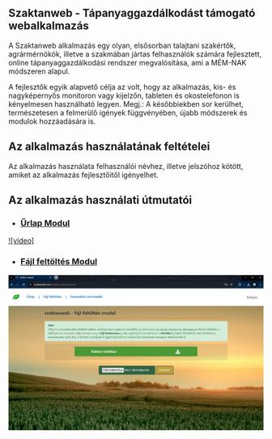 
## Szaktanweb - Tápanyaggazdálkodást támogató webalkalmazás

A Szaktanweb alkalmazás  egy  olyan, elsősorban  talajtani  szakértők, agrármérnökök, illetve a szakmában jártas felhasználók számára fejlesztett, online tápanyaggazdálkodási  rendszer megvalósítása,  ami  a  MÉM-NAK módszeren alapul.

A fejlesztők egyik alapvető célja az volt, hogy az alkalmazás, kis- és nagyképernyős monitoron  vagy kijelzőn, tableten és okostelefonon is kényelmesen használható legyen.  Megj.:  A későbbiekben  sor kerülhet, természetesen a felmerülő igények függvényében, újabb módszerek és modulok hozzáadására is. 

## Az alkalmazás használatának feltételei 

Az alkalmazás használata felhasználói névhez, illetve jelszóhoz kötött,  amiket  az 
alkalmazás fejlesztőitől igényelhet.

## Az alkalmazás használati útmutatói

- ### [Űrlap Modul](https://github.com/grbeno/szaktanweb_info/blob/main/%C3%9Atmutat%C3%B3k/f%C3%A1jl.pdf)

[![video]](https://github.com/user-attachments/assets/37a561d8-d39d-4ccc-ab79-0abb8d217684)

- ### [Fájl feltöltés Modul](https://github.com/grbeno/szaktanweb_info/blob/main/%C3%9Atmutat%C3%B3k/%C5%B1rlap.pdf)

![video](https://raw.githubusercontent.com/grbeno/szaktanweb_info/main/video/thumbnail2.jpg)



